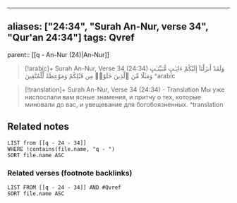 
---
aliases: ["24:34", "Surah An-Nur, verse 34", "Qur'an 24:34"]
tags: Qvref
---

parent:: [[q - An-Nur (24)|An-Nur]]

> [!arabic]+ Surah An-Nur, Verse 34 (24:34)
> <span class="quran-arabic">وَلَقَدْ أَنزَلْنَآ إِلَيْكُمْ ءَايَـٰتٍ مُّبَيِّنَـٰتٍ وَمَثَلًا مِّنَ ٱلَّذِينَ خَلَوْا۟ مِن قَبْلِكُمْ وَمَوْعِظَةً لِّلْمُتَّقِينَ</span>
^arabic

> [!translation]+ Surah An-Nur, Verse 34 (24:34) - Translation
> Мы уже ниспослали вам ясные знамения, и притчу о тех, которые миновали до вас, и увещевание для богобоязненных.
^translation



## Related notes
```dataview
LIST from [[q - 24 - 34]]
WHERE !contains(file.name, "q - ")
SORT file.name ASC
```

### Related verses (footnote backlinks)
```dataview
LIST FROM [[q - 24 - 34]] AND #Qvref
SORT file.name ASC
```

